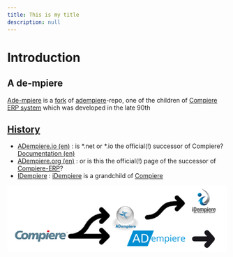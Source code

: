 ```yaml
---
title: This is my title
description: null
---
```


# Introduction

## A de-mpiere

[Ade-mpiere](https://github.com/klst-de/adempiere) is a [fork](https://en.wikipedia.org/wiki/Fork_%28software_development%29) of [adempiere](https://github.com/adempiere/adempiere)-repo, one of the children of [Compiere ERP system](https://en.wikipedia.org/wiki/Compiere) which was developed in the late 90th

## [History](https://en.wikipedia.org/wiki/IDempiere#History)

* [ADempiere.io \(en\)](https://www.adempiere.io/) : is \*.net or \*.io the official\(!\) successor of Compiere? [Documentation \(en\)](https://adempiere.gitbook.io/docs/)
* [ADempiere.org \(en\)](http://adempiere.org/site/) : or is this the official\(!\) page of the successor of [Compiere-ERP](https://www.aptean.com/de-DE/solutions/erp/products/aptean-compiere-erp)?
* [IDempiere](https://en.wikipedia.org/wiki/IDempiere) : [iDempiere](http://www.idempiere.org/) is a grandchild of [Compiere](http://www.compiere.com/svn/)

![](.gitbook/assets/adlogos.PNG)

